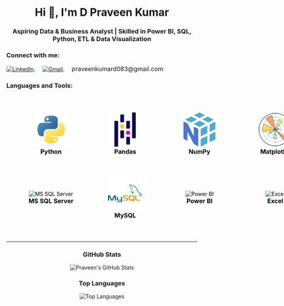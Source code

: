 <h1 align="center">Hi 👋, I'm D Praveen Kumar</h1>
<h3 align="center">Aspiring Data & Business Analyst | Skilled in Power BI, SQL, Python, ETL & Data Visualization</h3>

<h3 align="left">Connect with me:</h3>
<p align="left">
  <a href="https://www.linkedin.com/in/praveen-kumar-869844200" target="_blank" rel="noreferrer">
    <img align="center" src="https://raw.githubusercontent.com/rahuldkjain/github-profile-readme-generator/master/src/images/icons/Social/linked-in-alt.svg" alt="LinkedIn" height="30" width="40" />
  </a>
  &nbsp;&nbsp;&nbsp;&nbsp;
  <a href="mailto:savithiri2580@gmail.com" target="_blank" rel="noreferrer">
    <img align="center" src="https://img.icons8.com/color/48/gmail-new.png" alt="Gmail" height="30" width="40" />
  </a>
  &nbsp;&nbsp;&nbsp;&nbsp;
  <span style="font-size: 16px; vertical-align: middle;">praveenkumard083@gmail.com</span>
</p>

<h3 align="left">Languages and Tools:</h3>

<p align="center">
<table align="center" style="margin:auto; border-collapse: separate; border-spacing: 40px 35px; table-layout: fixed; width: 1400px;">
  <colgroup>
    <col style="width: 200px;">
    <col style="width: 200px;">
    <col style="width: 200px;">
    <col style="width: 200px;">
    <col style="width: 200px;">
    <col style="width: 200px;">
    <col style="width: 200px;">
  </colgroup>

  <!-- Row 1 -->
  <tr align="center" valign="middle" style="height: 120px;">
    <td style="padding:10px;">
      <a href="https://www.python.org" target="_blank" style="text-decoration:none; color:black;">
        <img src="https://raw.githubusercontent.com/devicons/devicon/master/icons/python/python-original.svg" alt="Python" width="90" height="90"/><br/>
        <b style="font-size:16px;">Python</b>
      </a>
    </td>
    <td style="padding:10px;">
      <a href="https://pandas.pydata.org/" target="_blank" style="text-decoration:none; color:black;">
        <img src="https://raw.githubusercontent.com/devicons/devicon/master/icons/pandas/pandas-original.svg" alt="Pandas" width="90" height="90"/><br/>
        <b style="font-size:16px;">Pandas</b>
      </a>
    </td>
    <td style="padding:10px;">
      <a href="https://numpy.org/" target="_blank" style="text-decoration:none; color:black;">
        <img src="https://raw.githubusercontent.com/devicons/devicon/master/icons/numpy/numpy-original.svg" alt="NumPy" width="90" height="90"/><br/>
        <b style="font-size:16px;">NumPy</b>
      </a>
    </td>
    <td style="padding:10px;">
      <a href="https://matplotlib.org/" target="_blank" style="text-decoration:none; color:black;">
        <img src="https://raw.githubusercontent.com/devicons/devicon/master/icons/matplotlib/matplotlib-original.svg" alt="Matplotlib" width="90" height="90"/><br/>
        <b style="font-size:16px;">Matplotlib</b>
      </a>
    </td>
    <td style="padding:10px;">
      <a href="https://scikit-learn.org/" target="_blank" style="text-decoration:none; color:black;">
        <img src="https://raw.githubusercontent.com/scikit-learn/scikit-learn/main/doc/logos/scikit-learn-logo-small.png" alt="Scikit-learn" width="90" height="90"/><br/>
        <b style="font-size:16px;">Scikit-learn</b>
      </a>
    </td>
    <td style="padding:10px;">
      <a href="https://seaborn.pydata.org/" target="_blank" style="text-decoration:none; color:black;">
        <img src="https://cdn-icons-png.flaticon.com/512/5968/5968872.png" alt="Seaborn" width="90" height="90"/><br/>
        <b style="font-size:16px;">Seaborn</b>
      </a>
    </td>
    <td></td>
  </tr>

  <!-- Row 2 -->
  <tr align="center" valign="middle" style="height: 120px;">
    <td style="padding:10px;">
      <a href="https://www.microsoft.com/en-us/sql-server" target="_blank" style="text-decoration:none; color:black;">
        <img src="https://www.svgrepo.com/show/303229/microsoft-sql-server-logo.svg" alt="MS SQL Server" width="90" height="90"/><br/>
        <b style="font-size:16px;">MS SQL Server</b>
      </a>
    </td>
    <td style="padding:10px;">
      <a href="https://www.mysql.com/" target="_blank" style="text-decoration:none; color:black;">
        <img src="https://raw.githubusercontent.com/devicons/devicon/master/icons/mysql/mysql-original-wordmark.svg" alt="MySQL" width="90" height="90"/><br/>
        <b style="font-size:16px;">MySQL</b>
      </a>
    </td>
    <td style="padding:10px;">
      <a href="https://powerbi.microsoft.com/" target="_blank" style="text-decoration:none; color:black;">
        <img src="https://img.icons8.com/color/48/power-bi.png" alt="Power BI" width="90" height="90"/><br/>
        <b style="font-size:16px;">Power BI</b>
      </a>
    </td>
    <td style="padding:10px;">
      <a href="https://www.microsoft.com/en-us/microsoft-365/excel" target="_blank" style="text-decoration:none; color:black;">
        <img src="https://img.icons8.com/color/48/microsoft-excel-2019--v1.png" alt="Excel" width="90" height="90"/><br/>
        <b style="font-size:16px;">Excel</b>
      </a>
    </td>
    <td style="padding:10px;">
      <a href="https://jupyter.org/" target="_blank" style="text-decoration:none; color:black;">
        <img src="https://raw.githubusercontent.com/devicons/devicon/master/icons/jupyter/jupyter-original.svg" alt="Jupyter" width="90" height="90"/><br/>
        <b style="font-size:16px;">Jupyter</b>
      </a>
    </td>
    <td style="padding:10px;">
      <a href="https://code.visualstudio.com/" target="_blank" style="text-decoration:none; color:black;">
        <img src="https://raw.githubusercontent.com/devicons/devicon/master/icons/vscode/vscode-original.svg" alt="VS Code" width="90" height="90"/><br/>
        <b style="font-size:16px;">VS Code</b>
      </a>
    </td>
    <td></td>
  </tr>
</table>
</p>

---

<h3 align="center">GitHub Stats</h3>
<p align="center">
  <img src="https://github-readme-stats.vercel.app/api?username=PRAVEEN5432114&show_icons=true&theme=radical" alt="Praveen's GitHub Stats" />
</p>

<h3 align="center">Top Languages</h3>
<p align="center">
  <img src="https://github-readme-stats.vercel.app/api/top-langs/?username=PRAVEEN5432114&layout=compact&theme=radical" alt="Top Languages" />
</p>

